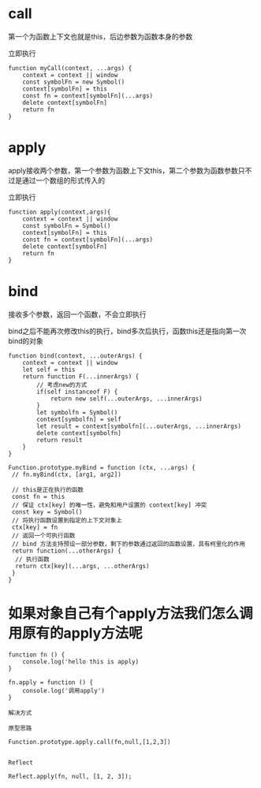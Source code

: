 # call

第一个为函数上下文也就是this，后边参数为函数本身的参数

立即执行


```
function myCall(context, ...args) {
    context = context || window
    const symbolFn = new Symbol()
    context[symbolFn] = this
    const fn = context[symbolFn](...args)
    delete context[symbolFn]
    return fn
}
```

# apply

apply接收两个参数，第一个参数为函数上下文this，第二个参数为函数参数只不过是通过一个数组的形式传入的

立即执行


```
function apply(context,args){
    context = context || window
    const symbolFn = Symbol()
    context[symbolFn] = this
    const fn = context[symbolFn](...args)
    delete context[symbolFn]
    return fn
}
```

# bind

接收多个参数，返回一个函数，不会立即执行

bind之后不能再次修改this的执行，bind多次后执行，函数this还是指向第一次bind的对象
```
function bind(context, ...outerArgs) {
    context = context || window
    let self = this
    return function F(...innerArgs) {
        // 考虑new的方式
        if(self instanceof F) {
            return new self(...outerArgs, ...innerArgs)
        }
        let symbolfn = Symbol()
        context[symbolfn] = self
        let result = context[symbolfn](...outerArgs, ...innerArgs)
        delete context[symbolfn]
        return result
    }
}
```

```
Function.prototype.myBind = function (ctx, ...args) {
 // fn.myBind(ctx, [arg1, arg2])

 // this是正在执行的函数
 const fn = this
 // 保证 ctx[key] 的唯一性，避免和用户设置的 context[key] 冲突
 const key = Symbol()
 // 将执行函数设置到指定的上下文对象上
 ctx[key] = fn
 // 返回一个可执行函数
 // bind 方法支持预设一部分参数，剩下的参数通过返回的函数设置，具有柯里化的作用
 return function(...otherArgs) {
  // 执行函数
  return ctx[key](...args, ...otherArgs)
 }
}
```
# 如果对象自己有个apply方法我们怎么调用原有的apply方法呢

```
function fn () {
    console.log('hello this is apply)
}

fn.apply = function () {
    console.log('调用apply')
}

解决方式

原型思路

Function.prototype.apply.call(fn,null,[1,2,3])


Reflect

Reflect.apply(fn, null, [1, 2, 3]);
```
